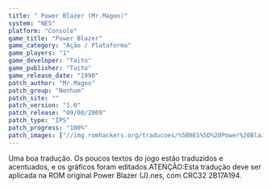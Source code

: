 ```yaml
---
title: " Power Blazer (Mr.Magoo)"
system: "NES"
platform: "Console"
game_title: "Power Blazer"
game_category: "Ação / Plataforma"
game_players: "1"
game_developer: "Taito"
game_publisher: "Taito"
game_release_date: "1990"
patch_author: "Mr.Magoo"
patch_group: "Nenhum"
patch_site: ""
patch_version: "1.0"
patch_release: "09/08/2009"
patch_type: "IPS"
patch_progress: "100%"
patch_images: ["//img.romhackers.org/traducoes/%5BNES%5D%20Power%20Blazer%20-%20Mr.Magoo%20-%201.png","//img.romhackers.org/traducoes/%5BNES%5D%20Power%20Blazer%20-%20Mr.Magoo%20-%202.png","//img.romhackers.org/traducoes/%5BNES%5D%20Power%20Blazer%20-%20Mr.Magoo%20-%203.png"]
---
```

Uma boa tradução. Os poucos textos do jogo estão traduzidos e acentuados, e os gráficos foram editados.ATENÇÃO:Esta tradução deve ser aplicada na ROM original Power Blazer (J).nes, com CRC32 2B17A194.